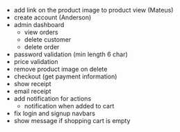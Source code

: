 - add link on the product image to product view (Mateus)
- create account (Anderson)
- admin dashboard
  - view orders
  - delete customer
  - delete order
- password validation (min length 6 char)
- price validation
- remove product image on delete
- checkout (get payment information)
- show receipt
- email receipt
- add notification for actions
  - notification when added to cart
- fix login and signup navbars
- show message if shopping cart is empty